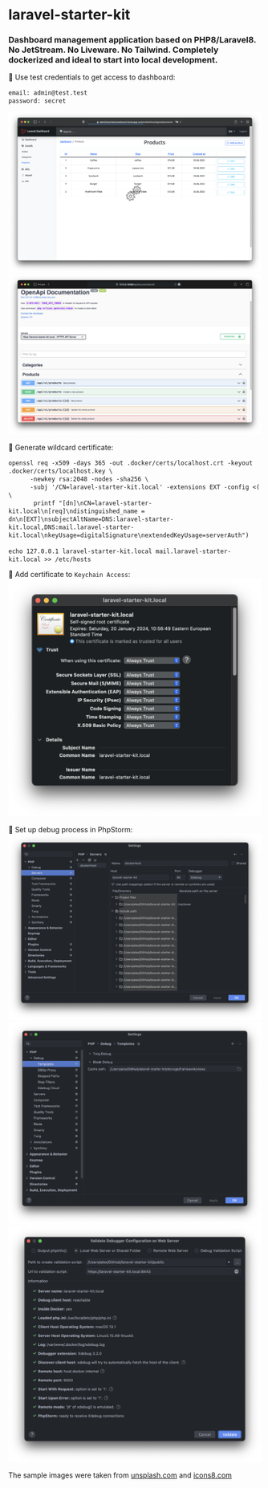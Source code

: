 # laravel-starter-kit

### Dashboard management application based on PHP8/Laravel8. No JetStream. No Liveware. No Tailwind. Completely dockerized and ideal to start into local development.

📌 Use test credentials to get access to dashboard:
```
email: admin@test.test
password: secret
```
![Dashboard management UI](social_preview.png)
![Swagger OpenAPI](storage/screenshots/swagger_openapi.png)

📌 Generate wildcard certificate:
```
openssl req -x509 -days 365 -out .docker/certs/localhost.crt -keyout .docker/certs/localhost.key \
      -newkey rsa:2048 -nodes -sha256 \
      -subj '/CN=laravel-starter-kit.local' -extensions EXT -config <( \
       printf "[dn]\nCN=laravel-starter-kit.local\n[req]\ndistinguished_name = dn\n[EXT]\nsubjectAltName=DNS:laravel-starter-kit.local,DNS:mail.laravel-starter-kit.local\nkeyUsage=digitalSignature\nextendedKeyUsage=serverAuth")

echo 127.0.0.1 laravel-starter-kit.local mail.laravel-starter-kit.local >> /etc/hosts
```

📌 Add certificate to `Keychain Access`:
![Keychain Access: Trust Certificate](storage/screenshots/keychain_access_trust_certificate.png)

📌 Set up debug process in PhpStorm:
![PHPStorm: Debug Server](storage/screenshots/phpstorm_debug_server.png)
![PHPStorm: Template Debug](storage/screenshots/phpstorm_template_debug.png)
![PHPStorm: Validate Debug Configuration](storage/screenshots/phpstorm_validate_debug_configuration.png)

The sample images were taken from <a href="unsplash.com">unsplash.com</a> and <a href="icons8.com">icons8.com</a>
